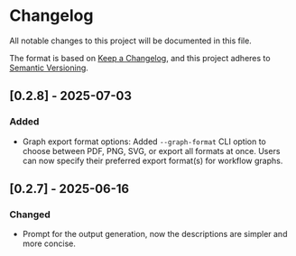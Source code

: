 # Changelog

All notable changes to this project will be documented in this file.

The format is based on [Keep a Changelog](https://keepachangelog.com/en/1.1.0/),
and this project adheres to [Semantic Versioning](https://semver.org/spec/v2.0.0.html).

## [0.2.8] - 2025-07-03

### Added

- Graph export format options: Added `--graph-format` CLI option to choose between PDF, PNG, SVG, or export all formats at once. Users can now specify their preferred export format(s) for workflow graphs.

## [0.2.7] - 2025-06-16

### Changed

- Prompt for the output generation, now the descriptions are simpler and more concise.
